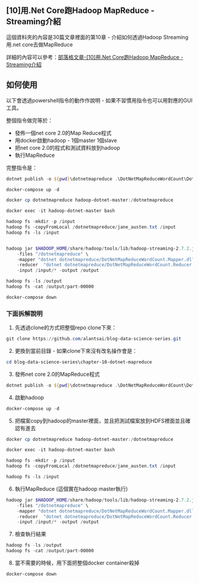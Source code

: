 ## [10]用.Net Core跑Hadoop MapReduce - Streaming介紹

這個資料夾的內容是30篇文章裡面的第10章 - 介紹如何透過Hadoop Streaming用.net core去做MapReduce

詳細的內容可以參考：[部落格文章-[10]用.Net Core跑Hadoop MapReduce - Streaming介紹](http://blog.alantsai.net/2017/12/data-science-series-10-hadoop-streaming-intro-use-net-core-for-MapReduce.html)

## 如何使用

以下會透過powershell指令的動作作說明 - 如果不習慣用指令也可以用對應的GUI工具。

整個指令做完等於：

- 發佈一個net core 2.0的Map Reduce程式
- 用docker啟動hadoop - 1個master 1個slave
- 把net core 2.0的程式和測試資料放到hadoop
- 執行MapReduce

完整指令是：
```powershell
dotnet publish -o ${pwd}\dotnetmapreduce .\DotNetMapReduceWordCount\DotNetMapReduceWordCount.sln

docker-compose up -d

docker cp dotnetmapreduce hadoop-dotnet-master:/dotnetmapreduce

docker exec -it hadoop-dotnet-master bash

hadoop fs -mkdir -p /input
hadoop fs -copyFromLocal /dotnetmapreduce/jane_austen.txt /input
hadoop fs -ls /input


hadoop jar $HADOOP_HOME/share/hadoop/tools/lib/hadoop-streaming-2.7.2.jar \
	-files "/dotnetmapreduce" \
	-mapper "dotnet dotnetmapreduce/DotNetMapReduceWordCount.Mapper.dll" \
	-reducer  "dotnet dotnetmapreduce/DotNetMapReduceWordCount.Reducer.dll" \
	-input /input/* -output /output

hadoop fs -ls /output
hadoop fs -cat /output/part-00000

docker-compose down
```

### 下面拆解說明

1. 先透過clone的方式把整個repo clone下來：
```powershell
git clone https://github.com/alantsai/blog-data-science-series.git
```  

2. 更換到當前目錄 - 如果clone下來沒有改名操作會是：
```powershell
cd blog-data-science-series\chapter-10-dotnet-mapreduce
```

3. 發佈net core 2.0的MapReduce程式
```powershell
dotnet publish -o ${pwd}\dotnetmapreduce .\DotNetMapReduceWordCount\DotNetMapReduceWordCount.sln
```

4. 啟動hadoop
```powershell
docker-compose up -d
```

5. 把檔案copy到hadoop的master裡面，並且把測試檔案放到HDFS裡面並且確認有進去
```powershell
docker cp dotnetmapreduce hadoop-dotnet-master:/dotnetmapreduce

docker exec -it hadoop-dotnet-master bash

hadoop fs -mkdir -p /input
hadoop fs -copyFromLocal /dotnetmapreduce/jane_austen.txt /input

hadoop fs -ls /input
```

6. 執行MapReduce (這個實在hadoop master執行)
```powershell
hadoop jar $HADOOP_HOME/share/hadoop/tools/lib/hadoop-streaming-2.7.2.jar \
    -files "/dotnetmapreduce" \
    -mapper "dotnet dotnetmapreduce/DotNetMapReduceWordCount.Mapper.dll" \
    -reducer  "dotnet dotnetmapreduce/DotNetMapReduceWordCount.Reducer.dll" \
    -input /input/* -output /output
```

7. 檢查執行結果
```powershell
hadoop fs -ls /output
hadoop fs -cat /output/part-00000
```

8. 當不需要的時候，用下面把整個docker container殺掉
```powershell
docker-compose down
```